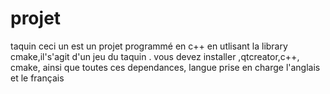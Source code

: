 # projet
taquin
ceci un est un projet programmé en c++ en utlisant  la library cmake,il's'agit d'un jeu du taquin .
vous devez installer ,qtcreator,c++, cmake, ainsi que toutes ces dependances, langue prise en charge l'anglais et le français 
